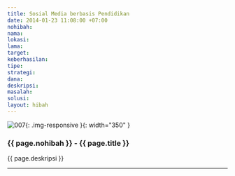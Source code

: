 ```yaml
---
title: Sosial Media berbasis Pendidikan
date: 2014-01-23 11:08:00 +07:00
nohibah: 
nama: 
lokasi: 
lama: 
target: 
keberhasilan: 
tipe: 
strategi: 
dana: 
deskripsi: 
masalah: 
solusi: 
layout: hibah
---
```


![007](/static/img/hibahcms/007.png){: .img-responsive }{: width="350" }

### {{ page.nohibah }} - {{ page.title }}

{{ page.deskripsi }}

---
